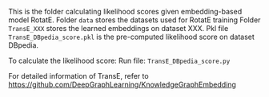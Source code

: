 
This is the folder calculating likelihood scores given embedding-based model RotatE. 
Folder `data`  stores the datasets used for RotatE training
Folder `TransE_XXX` stores the learned embeddings on dataset XXX.
Pkl file `TransE_DBpedia_score.pkl` is the pre-computed likelihood score on dataset DBpedia.

To calculate the likelihood score:
Run file: `TransE_DBpedia_score.py`

For detailed information of TransE, refer to https://github.com/DeepGraphLearning/KnowledgeGraphEmbedding

